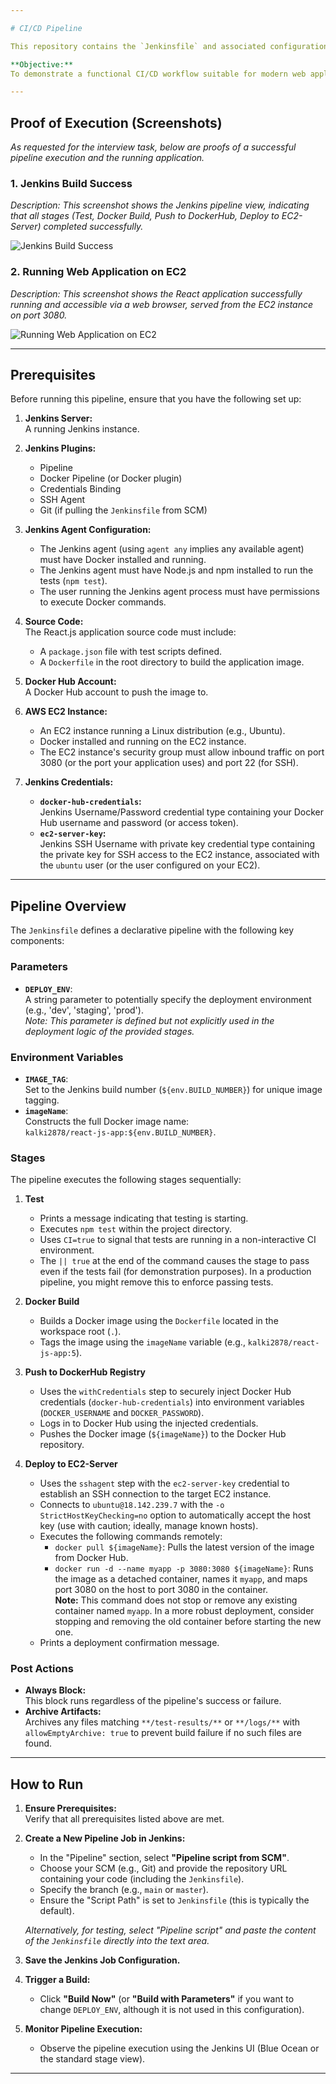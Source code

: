 ```yaml
---

# CI/CD Pipeline

This repository contains the `Jenkinsfile` and associated configuration for a Continuous Integration and Continuous Deployment (CI/CD) pipeline. The pipeline automates the process of testing a React.js application, building a Docker image, pushing it to Docker Hub, and deploying it to an AWS EC2 instance.

**Objective:**  
To demonstrate a functional CI/CD workflow suitable for modern web application development and deployment.

---
```


## Proof of Execution (Screenshots)

*As requested for the interview task, below are proofs of a successful pipeline execution and the running application.*

### 1. Jenkins Build Success

*Description: This screenshot shows the Jenkins pipeline view, indicating that all stages (Test, Docker Build, Push to DockerHub, Deploy to EC2-Server) completed successfully.*

![Jenkins Build Success](/home/sudheer/nodejs-web-app-ci-cd-pipeline/screenshots/jenkins_success_screenshot.png)

### 2. Running Web Application on EC2

*Description: This screenshot shows the React application successfully running and accessible via a web browser, served from the EC2 instance on port 3080.*

![Running Web Application on EC2](/home/sudheer/nodejs-web-app-ci-cd-pipeline/screenshots/webapp_running_screenshot.png)

---

## Prerequisites

Before running this pipeline, ensure that you have the following set up:

1. **Jenkins Server:**  
   A running Jenkins instance.

2. **Jenkins Plugins:**
   - Pipeline
   - Docker Pipeline (or Docker plugin)
   - Credentials Binding
   - SSH Agent
   - Git (if pulling the `Jenkinsfile` from SCM)

3. **Jenkins Agent Configuration:**
   - The Jenkins agent (using `agent any` implies any available agent) must have Docker installed and running.
   - The Jenkins agent must have Node.js and npm installed to run the tests (`npm test`).
   - The user running the Jenkins agent process must have permissions to execute Docker commands.

4. **Source Code:**  
   The React.js application source code must include:
   - A `package.json` file with test scripts defined.
   - A `Dockerfile` in the root directory to build the application image.

5. **Docker Hub Account:**  
   A Docker Hub account to push the image to.

6. **AWS EC2 Instance:**
   - An EC2 instance running a Linux distribution (e.g., Ubuntu).
   - Docker installed and running on the EC2 instance.
   - The EC2 instance's security group must allow inbound traffic on port 3080 (or the port your application uses) and port 22 (for SSH).

7. **Jenkins Credentials:**
   - **`docker-hub-credentials`:**  
     Jenkins Username/Password credential type containing your Docker Hub username and password (or access token).
   - **`ec2-server-key`:**  
     Jenkins SSH Username with private key credential type containing the private key for SSH access to the EC2 instance, associated with the `ubuntu` user (or the user configured on your EC2).

---

## Pipeline Overview

The `Jenkinsfile` defines a declarative pipeline with the following key components:

### Parameters

- **`DEPLOY_ENV`**:  
  A string parameter to potentially specify the deployment environment (e.g., 'dev', 'staging', 'prod').  
  *Note: This parameter is defined but not explicitly used in the deployment logic of the provided stages.*

### Environment Variables

- **`IMAGE_TAG`**:  
  Set to the Jenkins build number (`${env.BUILD_NUMBER}`) for unique image tagging.
- **`imageName`**:  
  Constructs the full Docker image name:  
  `kalki2878/react-js-app:${env.BUILD_NUMBER}`.

### Stages

The pipeline executes the following stages sequentially:

1. **Test**
   - Prints a message indicating that testing is starting.
   - Executes `npm test` within the project directory.
   - Uses `CI=true` to signal that tests are running in a non-interactive CI environment.
   - The `|| true` at the end of the command causes the stage to pass even if the tests fail (for demonstration purposes). In a production pipeline, you might remove this to enforce passing tests.

2. **Docker Build**
   - Builds a Docker image using the `Dockerfile` located in the workspace root (`.`).
   - Tags the image using the `imageName` variable (e.g., `kalki2878/react-js-app:5`).

3. **Push to DockerHub Registry**
   - Uses the `withCredentials` step to securely inject Docker Hub credentials (`docker-hub-credentials`) into environment variables (`DOCKER_USERNAME` and `DOCKER_PASSWORD`).
   - Logs in to Docker Hub using the injected credentials.
   - Pushes the Docker image (`${imageName}`) to the Docker Hub repository.

4. **Deploy to EC2-Server**
   - Uses the `sshagent` step with the `ec2-server-key` credential to establish an SSH connection to the target EC2 instance.
   - Connects to `ubuntu@18.142.239.7` with the `-o StrictHostKeyChecking=no` option to automatically accept the host key (use with caution; ideally, manage known hosts).
   - Executes the following commands remotely:
     - `docker pull ${imageName}`: Pulls the latest version of the image from Docker Hub.
     - `docker run -d --name myapp -p 3080:3080 ${imageName}`: Runs the image as a detached container, names it `myapp`, and maps port 3080 on the host to port 3080 in the container.  
       **Note:** This command does not stop or remove any existing container named `myapp`. In a more robust deployment, consider stopping and removing the old container before starting the new one.
   - Prints a deployment confirmation message.

### Post Actions

- **Always Block:**  
  This block runs regardless of the pipeline's success or failure.
- **Archive Artifacts:**  
  Archives any files matching `**/test-results/**` or `**/logs/**` with `allowEmptyArchive: true` to prevent build failure if no such files are found.

---

## How to Run

1. **Ensure Prerequisites:**  
   Verify that all prerequisites listed above are met.

2. **Create a New Pipeline Job in Jenkins:**
   - In the "Pipeline" section, select **"Pipeline script from SCM"**.
   - Choose your SCM (e.g., Git) and provide the repository URL containing your code (including the `Jenkinsfile`).
   - Specify the branch (e.g., `main` or `master`).
   - Ensure the "Script Path" is set to `Jenkinsfile` (this is typically the default).

   *Alternatively, for testing, select "Pipeline script" and paste the content of the `Jenkinsfile` directly into the text area.*

3. **Save the Jenkins Job Configuration.**

4. **Trigger a Build:**
   - Click **"Build Now"** (or **"Build with Parameters"** if you want to change `DEPLOY_ENV`, although it is not used in this configuration).

5. **Monitor Pipeline Execution:**
   - Observe the pipeline execution using the Jenkins UI (Blue Ocean or the standard stage view).

---
